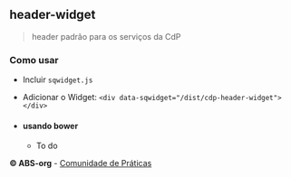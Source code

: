 ## header-widget
> header padrão para os serviços da CdP

### Como usar
- Incluir ```sqwidget.js```
- Adicionar o Widget:
```<div data-sqwidget="/dist/cdp-header-widget"></div>```

- #### usando bower
  - To do

**© ABS-org** - [Comunidade de Práticas](http://atencaobasica.org.br/)
